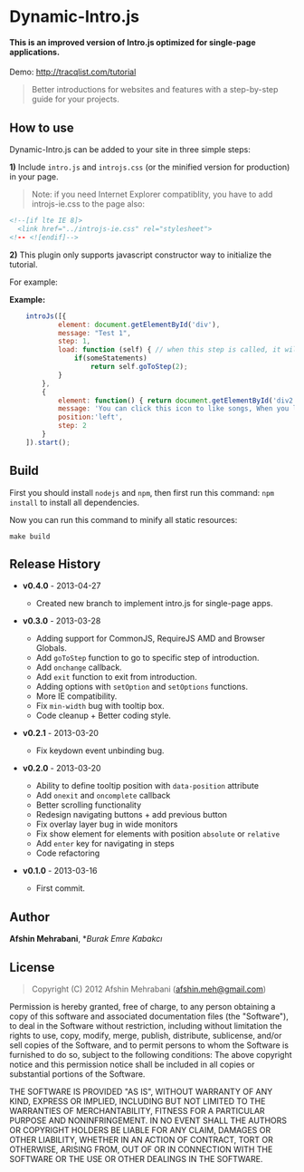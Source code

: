 # Dynamic-Intro.js

<h4> This is an improved version of Intro.js optimized for single-page applications.</h4>
Demo: <a href="http://tracqlist.com/tutorial">http://tracqlist.com/tutorial</a>

> Better introductions for websites and features with a step-by-step guide for your projects.


## How to use
Dynamic-Intro.js can be added to your site in three simple steps:

**1)** Include `intro.js` and `introjs.css` (or the minified version for production) in your page. 

> Note: if you need Internet Explorer compatiblity, you have to add introjs-ie.css to the page also:
  
```html
<!--[if lte IE 8]>
  <link href="../introjs-ie.css" rel="stylesheet">
<!-- <![endif]-->
````

**2)** This plugin only supports javascript constructor way to initialize the tutorial.

For example: 

**Example:**
```javascript
    introJs([{
            element: document.getElementById('div'),
            message: "Test 1",
            step: 1,
            load: function (self) { // when this step is called, it will execute this function
                if(someStatements)
                    return self.goToStep(2);
            }
        },
        {
            element: function() { return document.getElementById('div2') }, // yes, it supports functions as element attribute, if you need to make some changes is DOM before returning element object, you can use this feature. (This is a very handy feature for single-page applications.)
            message: 'You can click this icon to like songs, When you like a song, it will automatically added into your library.',
            position:'left',
            step: 2  
        }
    ]).start();
````

## Build

First you should install `nodejs` and `npm`, then first run this command: `npm install` to install all dependencies.

Now you can run this command to minify all static resources:

    make build


## Release History
 * **v0.4.0** - 2013-04-27
   - Created new branch to implement intro.js for single-page apps.
 * **v0.3.0** - 2013-03-28
   - Adding support for CommonJS, RequireJS AMD and Browser Globals.
   - Add `goToStep` function to go to specific step of introduction.
   - Add `onchange` callback.
   - Add `exit` function to exit from introduction.
   - Adding options with `setOption` and `setOptions` functions.
   - More IE compatibility.
   - Fix `min-width` bug with tooltip box.
   - Code cleanup + Better coding style.

 * **v0.2.1** - 2013-03-20
   - Fix keydown event unbinding bug.

 * **v0.2.0** - 2013-03-20
   - Ability to define tooltip position with `data-position` attribute
   - Add `onexit` and `oncomplete` callback
   - Better scrolling functionality
   - Redesign navigating buttons + add previous button
   - Fix overlay layer bug in wide monitors
   - Fix show element for elements with position `absolute` or `relative`
   - Add `enter` key for navigating in steps
   - Code refactoring
  
  
 * **v0.1.0** - 2013-03-16 
   - First commit. 

## Author
**Afshin Mehrabani**, **Burak Emre Kabakcı*

## License
> Copyright (C) 2012 Afshin Mehrabani (afshin.meh@gmail.com)

Permission is hereby granted, free of charge, to any person obtaining a copy of this software and associated 
documentation files (the "Software"), to deal in the Software without restriction, including without limitation 
the rights to use, copy, modify, merge, publish, distribute, sublicense, and/or sell copies of the Software, 
and to permit persons to whom the Software is furnished to do so, subject to the following conditions:
The above copyright notice and this permission notice shall be included in all copies or substantial portions 
of the Software.

THE SOFTWARE IS PROVIDED "AS IS", WITHOUT WARRANTY OF ANY KIND, EXPRESS OR IMPLIED, INCLUDING BUT NOT LIMITED 
TO THE WARRANTIES OF MERCHANTABILITY, FITNESS FOR A PARTICULAR PURPOSE AND NONINFRINGEMENT. IN NO EVENT SHALL 
THE AUTHORS OR COPYRIGHT HOLDERS BE LIABLE FOR ANY CLAIM, DAMAGES OR OTHER LIABILITY, WHETHER IN AN ACTION OF 
CONTRACT, TORT OR OTHERWISE, ARISING FROM, OUT OF OR IN CONNECTION WITH THE SOFTWARE OR THE USE OR OTHER DEALINGS 
IN THE SOFTWARE.
